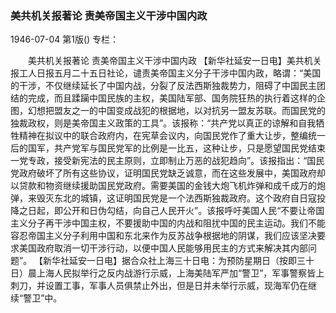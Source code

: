 ### 美共机关报著论  责美帝国主义干涉中国内政

1946-07-04
第1版()
专栏：

　　美共机关报著论
    责美帝国主义干涉中国内政
    【新华社延安一日电】美共机关报工人日报五月二十五日社论，谴责美帝国主义分子干涉中国内政，略谓：“美国的干涉，不仅继续延长了中国内战，分裂了反法西斯独裁势力，阻碍了中国民主团结的完成，而且蹂躏中国民族的主权，美国陆军部、国务院狂热的执行着这样的企图，幻想把盟友之一的中国变成战犯的根据地，以对抗另一盟友苏联。而国民党的独裁政权，则是美帝国主义政策的工具”。该报称：“共产党以真正的谅解和自我牺牲精神在拟议中的联合政府内，在宪草会议内，向国民党作了重大让步，整编统一后的国军，共产党军与国民党军的比例是一比五，这种让步，只是愿望国民党结束一党专政，接受新宪法的民主原则，立即制止万恶的战犯趋向”。该报指出：“国民党政府破坏了所有这些协议，证明国民党缺乏诚意，而在这些发展中，美国政府却以贷款和物资继续援助国民党政府。需要美国的金钱大炮飞机炸弹和成千成万的炮弹，来毁灭东北的城镇，这证明国民党是一个法西斯独裁政府。这个政府自日寇投降之日起，即公开和日伪勾结，向自己人民开火”。该报呼吁美国人民“不要让帝国主义分子再干涉中国主权，不要援助中国的内战和阻扰中国的民主运动。我们不能容忍帝国主义分子利用中国和东北来作为反苏战争根据地的阴谋，我们应该坚决要求美国政府取消一切干涉行动，以便中国人民能够用民主的方式来解决其内部问题”。
    【新华社延安一日电】据合众社上海三十日电：为预防星期日（按即三十日）晨上海人民拟举行之反内战游行示威，上海美陆军严加“警卫”，军事警察皆上刺刀，并设置工事，军事人员俱禁止外出，但是日并未举行示威，现海军仍在继续“警卫”中。
